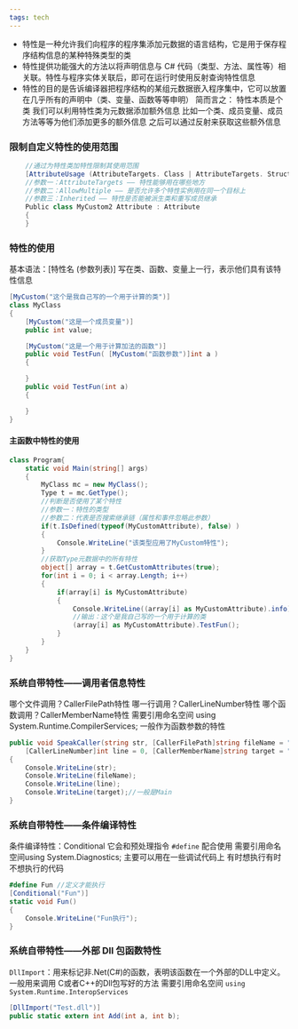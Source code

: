 ```yaml
---
tags: tech
---
```

- 特性是一种允许我们向程序的程序集添加元数据的语言结构，它是用于保存程序结构信息的某种特殊类型的类
- 特性提供功能强大的方法以将声明信息与 C# 代码（类型、方法、属性等）相关联。特性与程序实体关联后，即可在运行时使用反射查询特性信息
- 特性的目的是告诉编译器把程序结构的某组元数据嵌入程序集中，它可以放置在几乎所有的声明中（类、变量、函数等等申明）
简而言之：
	特性本质是个类
	我们可以利用特性类为元数据添加额外信息
	比如一个类、成员变量、成员方法等等为他们添加更多的额外信息
	之后可以通过反射来获取这些额外信息
### 限制自定义特性的使用范围
```cs
    //通过为特性类加特性限制其使用范围
    [AttributeUsage (AttributeTargets. Class | AttributeTargets. Struct, AllowMultiple = true, Inherited = true)]
    //参数一：AttributeTargets —— 特性能够用在哪些地方
    //参数二：AllowMultiple —— 是否允许多个特性实例用在同一个目标上
    //参数三：Inherited —— 特性是否能被派生类和重写成员继承
    Public class MyCustom2 Attribute : Attribute
    {
    }
```
### 特性的使用
基本语法：[特性名 (参数列表)]
写在类、函数、变量上一行，表示他们具有该特性信息
```cs
[MyCustom("这个是我自己写的一个用于计算的类")]
class MyClass
{
    [MyCustom("这是一个成员变量")]
    public int value;

    [MyCustom("这是一个用于计算加法的函数")]
    public void TestFun( [MyCustom("函数参数")]int a )
    {

    }
    public void TestFun(int a)
    {

    }
}
```
#### 主函数中特性的使用
```cs
class Program{
	static void Main(string[] args)
	{
		MyClass mc = new MyClass();
		Type t = mc.GetType();
		//判断是否使用了某个特性
 		//参数一：特性的类型
		//参数二：代表是否搜索继承链（属性和事件忽略此参数）
		if(t.IsDefined(typeof(MyCustomAttribute), false) )
		{
			Console.WriteLine("该类型应用了MyCustom特性");
		}
		//获取Type元数据中的所有特性
		object[] array = t.GetCustomAttributes(true);
		for(int i = 0; i < array.Length; i++)
		{
			if(array[i] is MyCustomAttribute)
			{
				Console.WriteLine((array[i] as MyCustomAttribute).info);
				//输出：这个是我自己写的一个用于计算的类
				(array[i] as MyCustomAttribute).TestFun();
			}
		}
	}
}
```

### 系统自带特性——调用者信息特性
哪个文件调用？CallerFilePath特性
哪一行调用？CallerLineNumber特性
哪个函数调用？CallerMemberName特性
需要引用命名空间 using System.Runtime.CompilerServices;
一般作为函数参数的特性
```cs
public void SpeakCaller(string str, [CallerFilePath]string fileName = "", 
    [CallerLineNumber]int line = 0, [CallerMemberName]string target = "")
{
    Console.WriteLine(str);
    Console.WriteLine(fileName);
    Console.WriteLine(line);
    Console.WriteLine(target);//一般是Main
}
```
### 系统自带特性——条件编译特性
条件编译特性：Conditional
它会和预处理指令 `#define` 配合使用
需要引用命名空间using System.Diagnostics;
主要可以用在一些调试代码上
有时想执行有时不想执行的代码
```cs
#define Fun //定义才能执行
[Conditional("Fun")]
static void Fun()
{
    Console.WriteLine("Fun执行");
}
```
### 系统自带特性——外部 Dll 包函数特性
`DllImport`：用来标记非.Net(C#)的函数，表明该函数在一个外部的DLL中定义。
一般用来调用 C或者C++的Dll包写好的方法
需要引用命名空间 `using System.Runtime.InteropServices`
```cs
[DllImport("Test.dll")]
public static extern int Add(int a, int b);
```

